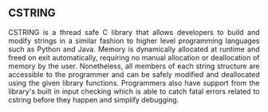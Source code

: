 ## CSTRING

<p align="justify">
CSTRING is a thread safe C library that allows developers to build and modify strings in a similar fashion to higher level programming languages such as Python and Java. Memory is dynamically allocated at runtime and freed on exit automatically, requiring no manual allocation or deallocation of memory by the user. Nonetheless, all members of each string structure are accessible to the programmer and can be safely modified and deallocated using the given library functions. Programmers also have support from the library's built in input checking which is able to catch fatal errors related to cstring before they happen and simplify debugging.
</p>
